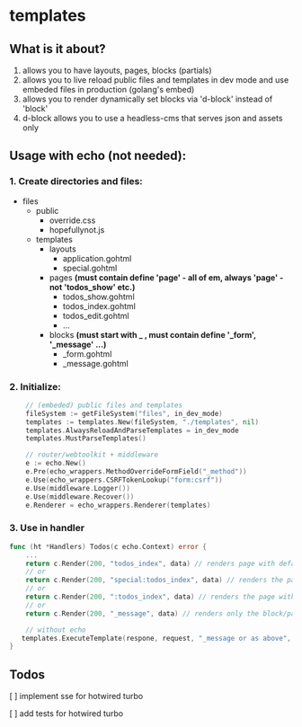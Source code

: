 # templates

## What is it about?

1. allows you to have layouts, pages, blocks (partials) 
2. allows you to live reload public files and templates in dev mode and use embeded files in production (golang's embed)
3. allows you to render dynamically set blocks via 'd-block' instead of 'block'
4. d-block allows you to use a headless-cms that serves json and assets only

## Usage with echo (not needed):

### 1. Create directories and files:

- files
    - public
        - override.css
        - hopefullynot.js
    - templates
        - layouts
            - application.gohtml
            - special.gohtml  
        - pages **(must contain define 'page' - all of em, always 'page' - not 'todos_show' etc.)**
            - todos_show.gohtml
            - todos_index.gohtml
            - todos_edit.gohtml
            - ...
        - blocks **(must start with _ , must contain define '_form', '_message' ...)**
            - _form.gohtml
            - _message.gohtml


### 2. Initialize:
```go
	// (embeded) public files and templates
	fileSystem := getFileSystem("files", in_dev_mode)
	templates := templates.New(fileSystem, "./templates", nil)
	templates.AlwaysReloadAndParseTemplates = in_dev_mode
	templates.MustParseTemplates()

	// router/webtoolkit + middleware
	e := echo.New()
	e.Pre(echo_wrappers.MethodOverrideFormField("_method"))
	e.Use(echo_wrappers.CSRFTokenLookup("form:csrf"))
	e.Use(middleware.Logger())
	e.Use(middleware.Recover())
	e.Renderer = echo_wrappers.Renderer(templates)
```

### 3. Use in handler
```go
func (ht *Handlers) Todos(c echo.Context) error {
	...
	return c.Render(200, "todos_index", data) // renders page with default layout 'application'
    // or
    return c.Render(200, "special:todos_index", data) // renders the page with the 'special' layout
    // or
    return c.Render(200, ":todos_index", data) // renders the page without a layout 
    // or
    return c.Render(200, "_message", data) // renders only the block/partial/snippet/... without a page or layout

    // without echo
   templates.ExecuteTemplate(respone, request, "_message or as above", data)
}

```

## Todos

[ ] implement sse for hotwired turbo

[ ] add tests for hotwired turbo
